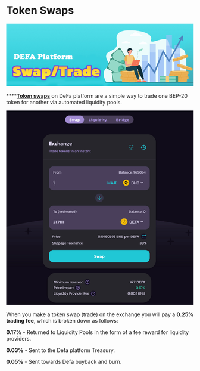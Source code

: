 # Token Swaps

![](<../../.gitbook/assets/image (5) (1).png>)

****[**Token swaps**](https://defa.finance/swap) on DeFa platform are a simple way to trade one BEP-20 token for another via automated liquidity pools.

![](<../../.gitbook/assets/image (7) (1).png>)

When you make a token swap (trade) on the exchange you will pay a **0.25% trading fee**, which is broken down as follows:

**0.17%** - Returned to Liquidity Pools in the form of a fee reward for liquidity providers.

**0.03%** - Sent to the Defa platform Treasury.

**0.05%** - Sent towards Defa buyback and burn.
